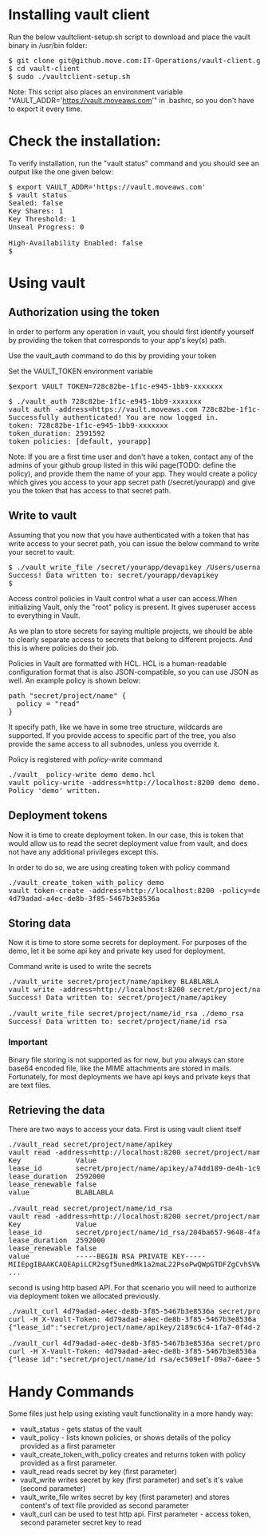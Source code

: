 # Installing vault client

Run the below vaultclient-setup.sh script to download and place the vault binary in /usr/bin folder:
<pre>
$ git clone git@github.move.com:IT-Operations/vault-client.git 
$ cd vault-client
$ sudo ./vaultclient-setup.sh 
</pre>
Note: This script also places an environment variable "VAULT_ADDR='https://vault.moveaws.com'" in .bashrc, so you don't have to export it every time.

# Check the installation:
To verify installation, run the "vault status" command and you should see an output like the one given below:

<pre>
$ export VAULT_ADDR='https://vault.moveaws.com'
$ vault status
Sealed: false
Key Shares: 1
Key Threshold: 1
Unseal Progress: 0

High-Availability Enabled: false
$
</pre>

# Using vault

## Authorization using the token
In order to perform any operation in vault, you should first identify yourself by providing the token that corresponds to your app's key(s) path. 

Use the vault_auth command to do this by providing your token

Set the VAULT_TOKEN environment variable
<pre>
$export VAULT_TOKEN=728c82be-1f1c-e945-1bb9-xxxxxxx
</pre>

<pre>
$ ./vault_auth 728c82be-1f1c-e945-1bb9-xxxxxxx
vault auth -address=https://vault.moveaws.com 728c82be-1f1c-e945-1bb9-xxxxxxx
Successfully authenticated! You are now logged in.
token: 728c82be-1f1c-e945-1bb9-xxxxxxx
token_duration: 2591592
token_policies: [default, yourapp]
</pre>

Note: If you are a first time user and don't have a token, contact any of the admins of your github group listed in this wiki page(TODO: define the policy), and provide them the name of your app. They would create a policy which gives you access to your app secret path (/secret/yourapp) and give you the token that has access to that secret path. 

## Write to vault 

Assuming that you now that you have authenticated with a token that has write access to your secret path, you can issue the below command to write your secret to vault:

<pre>
$ ./vault_write_file /secret/yourapp/devapikey /Users/username/apikey
Success! Data written to: secret/yourapp/devapikey
$
</pre>

Access control policies in Vault control what a user can access.When initializing Vault, only the "root" policy is present. It gives superuser access to everything in Vault.

As we plan to store secrets for saying multiple projects, we should be able to clearly separate access to secrets that belong to different projects. And this is where policies do their job.


Policies in Vault are formatted with HCL. HCL is a human-readable configuration format that is also JSON-compatible, so you can use JSON as well. An example policy is shown below:

<pre>
path "secret/project/name" {
  policy = "read"
}
</pre>

It specify path, like we have in some tree structure, wildcards are supported.
If you provide access to specific part of the tree, you also provide the same access to all subnodes, unless you override it.

Policy is registered with *policy-write* command
<pre>
./vault_ policy-write demo demo.hcl
vault policy-write -address=http://localhost:8200 demo demo.hcl
Policy 'demo' written.
</pre>

## Deployment tokens

Now it is time to create deployment token. In our case, this is token that would allow us to read the secret deployment value from vault, and does not have any additional privileges except this.

In order to do so, we are using creating token with policy command

<pre>
./vault_create_token_with_policy demo
vault token-create -address=http://localhost:8200 -policy=demo
4d79adad-a4ec-de8b-3f85-5467b3e8536a
</pre>


## Storing data

Now it is time to store some secrets for deployment. For purposes of the demo, let it be some api key and private key used for deployment.

Command write is used to write the secrets
<pre>
./vault_write secret/project/name/apikey BLABLABLA
vault write -address=http://localhost:8200 secret/project/name/apikey value=BLABLABLA
Success! Data written to: secret/project/name/apikey

./vault_write_file secret/project/name/id_rsa ./demo_rsa
Success! Data written to: secret/project/name/id_rsa
</pre>

### Important
Binary file storing is not supported as for now, but you always can store base64 encoded file, like the MIME attachments are stored in mails.
Fortunately, for most deployments we have api keys and private keys that are text files.

## Retrieving the data

There are two ways to access your data.
First is using vault client itself

<pre>
./vault_read secret/project/name/apikey
vault read -address=http://localhost:8200 secret/project/name/apikey
Key            	Value
lease_id       	secret/project/name/apikey/a74dd189-de4b-1c98-ba24-6b29258c511b
lease_duration 	2592000
lease_renewable	false
value          	BLABLABLA

./vault_read secret/project/name/id_rsa
vault read -address=http://localhost:8200 secret/project/name/id_rsa
Key            	Value
lease_id       	secret/project/name/id_rsa/204ba657-9648-4fa5-8f82-ede992a054b4
lease_duration 	2592000
lease_renewable	false
value          	-----BEGIN RSA PRIVATE KEY-----
MIIEpgIBAAKCAQEApiLCR2sgf5unedMk1a2maL22PsoPwQWpGTDFZgCvhSVWvnBs
...
</pre>

second is using http based API. For that scenario you will need to authorize via deployment token we allocated previously.
<pre>
./vault_curl 4d79adad-a4ec-de8b-3f85-5467b3e8536a secret/project/name/apikey
curl -H X-Vault-Token: 4d79adad-a4ec-de8b-3f85-5467b3e8536a -X GET http://localhost:8200/v1/secret/project/name/apikey
{"lease_id":"secret/project/name/apikey/2189c6c4-1fa7-0f4d-2598-bded29a4ce6b","renewable":false,"lease_duration":2592000,"data":{"value":"BLABLABLA"},"auth":null}

./vault_curl 4d79adad-a4ec-de8b-3f85-5467b3e8536a secret/project/name/id_rsa
curl -H X-Vault-Token: 4d79adad-a4ec-de8b-3f85-5467b3e8536a -X GET http://localhost:8200/v1/secret/project/name/id_rsa
{"lease_id":"secret/project/name/id_rsa/ec509e1f-09a7-6aee-54e2-f3364720c7de","renewable":false,"lease_duration":2592000,"data":{"value":"-----BEGIN RSA PRIVATE KEY-----\nMIIEpgI......-----END RSA PRIVATE KEY-----"},"auth":null}
</pre>


# Handy Commands 

Some files just help using existing vault functionality in a more handy way:

- vault_status - gets status of the vault
- vault_policy - lists known policies, or shows details of the policy provided as a first parameter
- vault_create_token_with_policy creates and returns token with policy provided as a first parameter.
- vault_read reads secret by key (first parameter)
- vault_write writes secret by key (first parameter) and set's it's value (second parameter)
- vault_write\_file writes secret by key (first parameter) and stores content's of text file provided as second parameter
- vault_curl can be used to test http api. First parameter - access token, second parameter secret key to read
